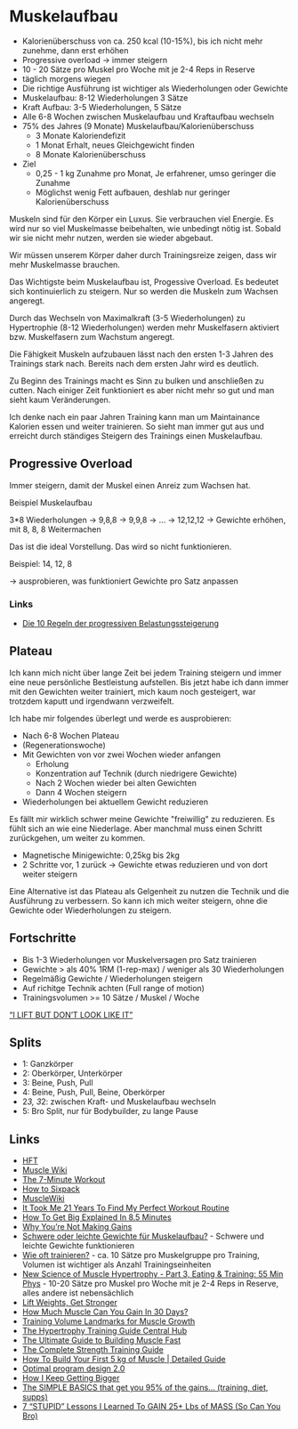 # Muskelaufbau

- Kalorienüberschuss von ca. 250 kcal (10-15%), bis ich nicht mehr zunehme, dann erst erhöhen
- Progressive overload -> immer steigern
- 10 - 20 Sätze pro Muskel pro Woche mit je 2-4 Reps in Reserve
- täglich morgens wiegen
- Die richtige Ausführung ist wichtiger als Wiederholungen oder Gewichte
- Muskelaufbau: 8-12 Wiederholungen 3 Sätze 
- Kraft Aufbau: 3-5 Wiederholungen, 5 Sätze
- Alle 6-8 Wochen zwischen Muskelaufbau und Kraftaufbau wechseln
- 75% des Jahres (9 Monate) Muskelaufbau/Kalorienüberschuss 
    + 3 Monate Kaloriendefizit
    + 1 Monat Erhalt, neues Gleichgewicht finden
    + 8 Monate Kalorienüberschuss
- Ziel
    + 0,25 - 1 kg Zunahme pro Monat, Je erfahrener, umso geringer die Zunahme
    + Möglichst wenig Fett aufbauen, deshlab nur geringer Kalorienüberschuss

Muskeln sind für den Körper ein Luxus. Sie verbrauchen viel Energie. Es wird nur so viel Muskelmasse beibehalten, wie unbedingt nötig ist. Sobald wir sie nicht mehr nutzen, werden sie wieder abgebaut.

Wir müssen unserem Körper daher durch Trainingsreize zeigen, dass wir mehr Muskelmasse brauchen.

Das Wichtigste beim Muskelaufbau ist, Progessive Overload. Es bedeutet sich kontinuierlich zu steigern. Nur so werden die Muskeln zum Wachsen angeregt.

Durch das Wechseln von Maximalkraft (3-5 Wiederholungen) zu Hypertrophie (8-12 Wiederholungen) werden mehr Muskelfasern aktiviert bzw. Muskelfasern zum Wachstum angeregt.

Die Fähigkeit Muskeln aufzubauen lässt nach den ersten 1-3 Jahren des Trainings stark nach. Bereits nach dem ersten Jahr wird es deutlich.

Zu Beginn des Trainings macht es Sinn zu bulken und anschließen zu cutten. Nach einiger Zeit funktioniert es aber nicht mehr so gut und man sieht kaum Veränderungen.

Ich denke nach ein paar Jahren Training kann man um Maintainance Kalorien essen und weiter trainieren. So sieht man immer gut aus und erreicht durch ständiges Steigern des Trainings einen Muskelaufbau.

## Progressive Overload

Immer steigern, damit der Muskel einen Anreiz zum Wachsen hat.

Beispiel Muskelaufbau

3*8 Wiederholungen -> 9,8,8 -> 9,9,8 -> … -> 12,12,12 
-> Gewichte erhöhen, mit 8, 8, 8 Weitermachen

Das ist die ideal Vorstellung. Das wird so nicht funktionieren. 

Beispiel: 14, 12, 8

-> ausprobieren, was funktioniert
Gewichte pro Satz anpassen

### Links

- [Die 10 Regeln der progressiven Belastungssteigerung](https://aesirsports.de/progressive-overload-10-regeln-progressive-belastungssteigerung/)

## Plateau

Ich kann mich nicht über lange Zeit bei jedem Training steigern und immer eine neue persönliche Bestleistung aufstellen. Bis jetzt habe ich dann immer mit den Gewichten weiter trainiert, mich kaum noch gesteigert, war trotzdem kaputt und irgendwann verzweifelt. 

Ich habe mir folgendes überlegt und werde es ausprobieren:

- Nach 6-8 Wochen Plateau
- (Regenerationswoche)
- Mit Gewichten von vor zwei Wochen wieder anfangen
    + Erholung
    + Konzentration auf Technik (durch niedrigere Gewichte)
    + Nach 2 Wochen wieder bei alten Gewichten
    + Dann 4 Wochen steigern
- Wiederholungen bei aktuellem Gewicht reduzieren
    
Es fällt mir wirklich schwer meine Gewichte "freiwillig" zu reduzieren. Es fühlt sich an wie eine Niederlage. Aber manchmal muss einen Schritt zurückgehen, um weiter zu kommen.

- Magnetische Minigewichte: 0,25kg bis 2kg
- 2 Schritte vor, 1 zurück -> Gewichte etwas reduzieren und von dort weiter steigern

Eine Alternative ist das Plateau als Gelgenheit zu nutzen die Technik und die Ausführung zu verbessern. So kann ich mich weiter steigern, ohne die Gewichte oder Wiederholungen zu steigern.

## Fortschritte

- Bis 1-3 Wiederholungen vor Muskelversagen pro Satz trainieren
- Gewichte > als 40% 1RM (1-rep-max) / weniger als 30 Wiederholungen
- Regelmäßig Gewichte / Wiederholungen steigern
- Auf richitge Technik achten (Full range of motion)
- Trainingsvolumen >= 10 Sätze / Muskel / Woche

[“I LIFT BUT DON’T LOOK LIKE IT”](https://www.youtube.com/watch?v=-wKiFBAsKnI)

## Splits

- 1: Ganzkörper
- 2: Oberkörper, Unterkörper
- 3: Beine, Push, Pull
- 4: Beine, Push, Pull, Beine, Oberkörper
- 2*3, 3*2: zwischen Kraft- und Muskelaufbau wechseln
- 5: Bro Split, nur für Bodybuilder, zu lange Pause

## Links

- [HFT](https://www.goodreads.com/book/show/36099305-hft---hochfrequenztraining-auto-regulation?ac=1&from_search=true&qid=d8zg5PtiSg&rank=2)
- [Muscle Wiki](https://musclewiki.com/)
- [The 7-Minute Workout](https://www.7minuteworkouttimer.com/)
- [How to Sixpack](https://fitness-experts.de/muskelaufbau/sixpack)
- [MuscleWiki](https://musclewiki.com/)
- [It Took Me 21 Years To Find My Perfect Workout Routine](https://www.youtube.com/watch?v=nz1Q3BRu20g)
- [How To Get Big Explained In 8.5 Minutes](https://www.youtube.com/watch?v=wqDRJFZk2GM)
- [Why You’re Not Making Gains](https://www.youtube.com/watch?v=3HeqwpngI64)
- [Schwere oder leichte Gewichte für Muskelaufbau?](https://science-fitness.de/research-reviews/gewichte-muskelaufbau) - Schwere und leichte Gewichte funktionieren
- [Wie oft trainieren?](https://science-fitness.de/research-reviews/wie-oft-trainieren-pro-woche) - ca. 10 Sätze pro Muskelgruppe pro Training, Volumen ist wichtiger als Anzahl Trainingseinheiten
- [New Science of Muscle Hypertrophy - Part 3, Eating & Training: 55 Min Phys](https://www.youtube.com/watch?v=cw6XPWaEK20) - 10-20 Sätze pro Muskel pro Woche mit je 2-4 Reps in Reserve, alles andere ist nebensächlich
- [Lift Weights, Get Stronger](https://stronglifts.com/)
- [How Much Muscle Can You Gain In 30 Days?](https://www.youtube.com/watch?v=Rvz0RUPDzrI)
- [Training Volume Landmarks for Muscle Growth](https://rpstrength.com/training-volume-landmarks-muscle-growth/)
- [The Hypertrophy Training Guide Central Hub](https://rpstrength.com/hypertrophy-training-guide-central-hub/)
- [The Ultimate Guide to Building Muscle Fast](https://www.nerdfitness.com/blog/the-beginners-guide-to-building-muscle-and-strength/)
- [The Complete Strength Training Guide](https://www.strongerbyscience.com/complete-strength-training-guide/)
- [How To Build Your First 5 kg of Muscle | Detailed Guide](https://www.youtube.com/watch?v=OlbTpxdnMCI)
- [Optimal program design 2.0](https://mennohenselmans.com/optimal-program-design/)
- [How I Keep Getting Bigger](https://www.youtube.com/watch?v=kiDT5jY3KY)
- [The SIMPLE BASICS that get you 95% of the gains... (training, diet, supps)](https://www.youtube.com/watch?v=PzwvX8FwiaA)
- [7 “STUPID” Lessons I Learned To GAIN 25+ Lbs of MASS (So Can You Bro)](https://www.youtube.com/watch?v=ga8rQ_tEXqg)

